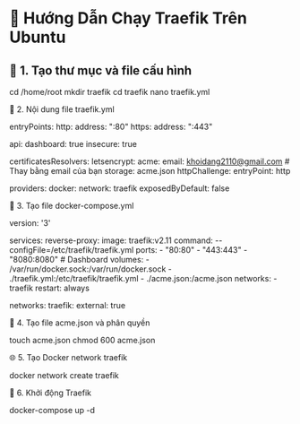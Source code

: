 # 🚀 Hướng Dẫn Chạy Traefik Trên Ubuntu

## 🧰 1. Tạo thư mục và file cấu hình

cd /home/root
mkdir traefik
cd traefik
nano traefik.yml
 
📄 2. Nội dung file traefik.yml

entryPoints:
  http:
    address: ":80"
  https:
    address: ":443"

api:
  dashboard: true
  insecure: true

certificatesResolvers:
  letsencrypt:
    acme:
      email: khoidang2110@gmail.com  # Thay bằng email của bạn
      storage: acme.json
      httpChallenge:
        entryPoint: http

providers:
  docker:
    network: traefik
    exposedByDefault: false
    
🐳 3. Tạo file docker-compose.yml

version: '3'

services:
  reverse-proxy:
    image: traefik:v2.11
    command: --configFile=/etc/traefik/traefik.yml
    ports:
      - "80:80"
      - "443:443"
      - "8080:8080"  # Dashboard
    volumes:
      - /var/run/docker.sock:/var/run/docker.sock
      - ./traefik.yml:/etc/traefik/traefik.yml
      - ./acme.json:/acme.json
    networks:
      - traefik
    restart: always

networks:
  traefik:
    external: true
    
🔐 4. Tạo file acme.json và phân quyền

touch acme.json
chmod 600 acme.json

🌐 5. Tạo Docker network traefik

docker network create traefik

🚀 6. Khởi động Traefik

docker-compose up -d

